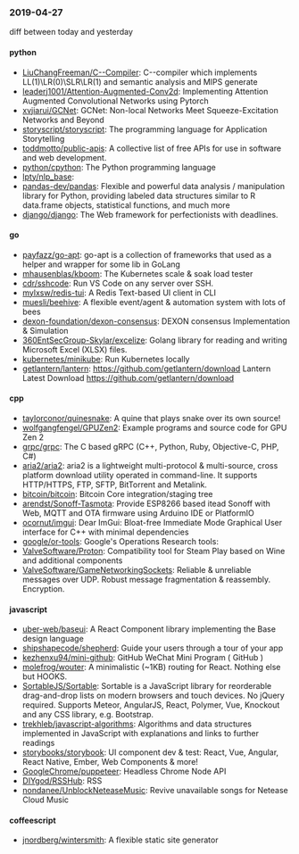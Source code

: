 ### 2019-04-27
diff between today and yesterday

#### python
* [LiuChangFreeman/C--Compiler](https://github.com/LiuChangFreeman/C--Compiler): C--compiler which implements LL(1)\LR(0)\SLR\LR(1) and semantic analysis and MIPS generate
* [leaderj1001/Attention-Augmented-Conv2d](https://github.com/leaderj1001/Attention-Augmented-Conv2d): Implementing Attention Augmented Convolutional Networks using Pytorch
* [xvjiarui/GCNet](https://github.com/xvjiarui/GCNet): GCNet: Non-local Networks Meet Squeeze-Excitation Networks and Beyond
* [storyscript/storyscript](https://github.com/storyscript/storyscript): The programming language for Application Storytelling
* [toddmotto/public-apis](https://github.com/toddmotto/public-apis): A collective list of free APIs for use in software and web development.
* [python/cpython](https://github.com/python/cpython): The Python programming language
* [lpty/nlp_base](https://github.com/lpty/nlp_base): 
* [pandas-dev/pandas](https://github.com/pandas-dev/pandas): Flexible and powerful data analysis / manipulation library for Python, providing labeled data structures similar to R data.frame objects, statistical functions, and much more
* [django/django](https://github.com/django/django): The Web framework for perfectionists with deadlines.

#### go
* [payfazz/go-apt](https://github.com/payfazz/go-apt): go-apt is a collection of frameworks that used as a helper and wrapper for some lib in GoLang
* [mhausenblas/kboom](https://github.com/mhausenblas/kboom): The Kubernetes scale & soak load tester
* [cdr/sshcode](https://github.com/cdr/sshcode): Run VS Code on any server over SSH.
* [mylxsw/redis-tui](https://github.com/mylxsw/redis-tui): A Redis Text-based UI client in CLI
* [muesli/beehive](https://github.com/muesli/beehive): A flexible event/agent & automation system with lots of bees 
* [dexon-foundation/dexon-consensus](https://github.com/dexon-foundation/dexon-consensus): DEXON consensus Implementation & Simulation
* [360EntSecGroup-Skylar/excelize](https://github.com/360EntSecGroup-Skylar/excelize): Golang library for reading and writing Microsoft Excel (XLSX) files.
* [kubernetes/minikube](https://github.com/kubernetes/minikube): Run Kubernetes locally
* [getlantern/lantern](https://github.com/getlantern/lantern):  https://github.com/getlantern/download  Lantern Latest Download https://github.com/getlantern/download 

#### cpp
* [taylorconor/quinesnake](https://github.com/taylorconor/quinesnake): A quine that plays snake over its own source!
* [wolfgangfengel/GPUZen2](https://github.com/wolfgangfengel/GPUZen2): Example programs and source code for GPU Zen 2
* [grpc/grpc](https://github.com/grpc/grpc): The C based gRPC (C++, Python, Ruby, Objective-C, PHP, C#)
* [aria2/aria2](https://github.com/aria2/aria2): aria2 is a lightweight multi-protocol & multi-source, cross platform download utility operated in command-line. It supports HTTP/HTTPS, FTP, SFTP, BitTorrent and Metalink.
* [bitcoin/bitcoin](https://github.com/bitcoin/bitcoin): Bitcoin Core integration/staging tree
* [arendst/Sonoff-Tasmota](https://github.com/arendst/Sonoff-Tasmota): Provide ESP8266 based itead Sonoff with Web, MQTT and OTA firmware using Arduino IDE or PlatformIO
* [ocornut/imgui](https://github.com/ocornut/imgui): Dear ImGui: Bloat-free Immediate Mode Graphical User interface for C++ with minimal dependencies
* [google/or-tools](https://github.com/google/or-tools): Google's Operations Research tools:
* [ValveSoftware/Proton](https://github.com/ValveSoftware/Proton): Compatibility tool for Steam Play based on Wine and additional components
* [ValveSoftware/GameNetworkingSockets](https://github.com/ValveSoftware/GameNetworkingSockets): Reliable & unreliable messages over UDP. Robust message fragmentation & reassembly. Encryption.

#### javascript
* [uber-web/baseui](https://github.com/uber-web/baseui): A React Component library implementing the Base design language
* [shipshapecode/shepherd](https://github.com/shipshapecode/shepherd): Guide your users through a tour of your app
* [kezhenxu94/mini-github](https://github.com/kezhenxu94/mini-github): GitHub WeChat Mini Program ( GitHub )
* [molefrog/wouter](https://github.com/molefrog/wouter):  A minimalistic (~1KB) routing for React. Nothing else but HOOKS.
* [SortableJS/Sortable](https://github.com/SortableJS/Sortable): Sortable  is a JavaScript library for reorderable drag-and-drop lists on modern browsers and touch devices. No jQuery required. Supports Meteor, AngularJS, React, Polymer, Vue, Knockout and any CSS library, e.g. Bootstrap.
* [trekhleb/javascript-algorithms](https://github.com/trekhleb/javascript-algorithms):  Algorithms and data structures implemented in JavaScript with explanations and links to further readings
* [storybooks/storybook](https://github.com/storybooks/storybook): UI component dev & test: React, Vue, Angular, React Native, Ember, Web Components & more!
* [GoogleChrome/puppeteer](https://github.com/GoogleChrome/puppeteer): Headless Chrome Node API
* [DIYgod/RSSHub](https://github.com/DIYgod/RSSHub):   RSS
* [nondanee/UnblockNeteaseMusic](https://github.com/nondanee/UnblockNeteaseMusic): Revive unavailable songs for Netease Cloud Music

#### coffeescript
* [jnordberg/wintersmith](https://github.com/jnordberg/wintersmith): A flexible static site generator
